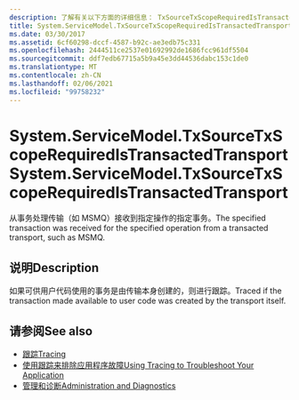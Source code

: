 ```yaml
---
description: 了解有关以下方面的详细信息： TxSourceTxScopeRequiredIsTransactedTransport
title: System.ServiceModel.TxSourceTxScopeRequiredIsTransactedTransport
ms.date: 03/30/2017
ms.assetid: 6cf60298-dccf-4587-b92c-ae3edb75c331
ms.openlocfilehash: 2444511ce2537e01692992de1686fcc961df5504
ms.sourcegitcommit: ddf7edb67715a5b9a45e3dd44536dabc153c1de0
ms.translationtype: MT
ms.contentlocale: zh-CN
ms.lasthandoff: 02/06/2021
ms.locfileid: "99758232"
---
```

# <a name="systemservicemodeltxsourcetxscoperequiredistransactedtransport"></a><span data-ttu-id="8fead-103">System.ServiceModel.TxSourceTxScopeRequiredIsTransactedTransport</span><span class="sxs-lookup"><span data-stu-id="8fead-103">System.ServiceModel.TxSourceTxScopeRequiredIsTransactedTransport</span></span>

<span data-ttu-id="8fead-104">从事务处理传输（如 MSMQ）接收到指定操作的指定事务。</span><span class="sxs-lookup"><span data-stu-id="8fead-104">The specified transaction was received for the specified operation from a transacted transport, such as MSMQ.</span></span>  
  
## <a name="description"></a><span data-ttu-id="8fead-105">说明</span><span class="sxs-lookup"><span data-stu-id="8fead-105">Description</span></span>  

 <span data-ttu-id="8fead-106">如果可供用户代码使用的事务是由传输本身创建的，则进行跟踪。</span><span class="sxs-lookup"><span data-stu-id="8fead-106">Traced if the transaction made available to user code was created by the transport itself.</span></span>  
  
## <a name="see-also"></a><span data-ttu-id="8fead-107">请参阅</span><span class="sxs-lookup"><span data-stu-id="8fead-107">See also</span></span>

- [<span data-ttu-id="8fead-108">跟踪</span><span class="sxs-lookup"><span data-stu-id="8fead-108">Tracing</span></span>](index.md)
- [<span data-ttu-id="8fead-109">使用跟踪来排除应用程序故障</span><span class="sxs-lookup"><span data-stu-id="8fead-109">Using Tracing to Troubleshoot Your Application</span></span>](using-tracing-to-troubleshoot-your-application.md)
- [<span data-ttu-id="8fead-110">管理和诊断</span><span class="sxs-lookup"><span data-stu-id="8fead-110">Administration and Diagnostics</span></span>](../index.md)
